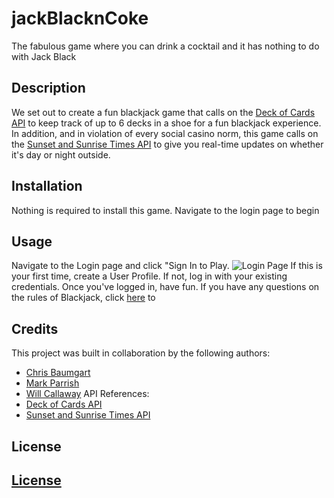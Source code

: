 # jackBlacknCoke
The fabulous game where you can drink a cocktail and it has nothing to do with Jack Black
## Description


We set out to create a fun blackjack game that calls on the [Deck of Cards API](https://www.deckofcardsapi.com/) to keep track of up to 6 decks in a shoe for a fun blackjack experience.  In addition, and in violation of every social casino norm, this game calls on the [Sunset and Sunrise Times API](https://sunrisesunset.io/api/) to give you real-time updates on whether it's day or night outside.

## Installation
Nothing is required to install this game.  Navigate to the login page to begin
## Usage
Navigate to the Login page and click "Sign In to Play.
![Login Page](assets\images\OpeningPage.png)
If this is your first time, create a User Profile.  If not, log in with your existing credentials.
Once you've logged in, have fun.  If you have any questions on the rules of Blackjack, click [here](https://bicyclecards.com/how-to-play/blackjack) to 
## Credits
This project was built in collaboration by the following authors:
* [Chris Baumgart](https://github.com/cbaumgart004)
* [Mark Parrish](https://github.com/mcparish)
* [Will Callaway](https://github.com/IWilboI)
API References:
* [Deck of Cards API](https://www.deckofcardsapi.com/)
* [Sunset and Sunrise Times API](https://sunrisesunset.io/api/)
## License
[License](https://github.com/cbaumgart004/jackBlacknCoke/blob/e671a62d2860ec51d39d68f67e32c207eb88e733/LICENSE)
---
